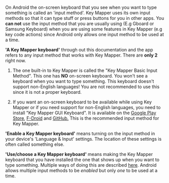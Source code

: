 On Android the on-screen keyboard that you see when you want to type something is called an 'input method'. Key Mapper uses its own input methods so that it can type stuff or press buttons for you in other apps. You **can not** use the input method that you are usually using (E.g Gboard or Samsung Keyboard) when you are using some features in Key Mapper (e.g key code actions) since Android only allows one input method to be used at a time.

**'A Key Mapper keyboard'** through out this documentation and the app refers to any input method that works with Key Mapper. There are **only 2** right now.

1. The one built-in to Key Mapper is called the "Key Mapper Basic Input Method". This one has **NO** on-screen keyboard. You won't see a keyboard when you want to type something. This keyboard doesn't support non-English languages! You are not recommended to use this since it is not a proper keyboard.

2. If you want an on-screen keyboard to be available while using Key Mapper or if you need support for non-English languages, you need to install "Key Mapper GUI Keyboard". It is available on the [Google Play Store](http://gui.keymapper.club), [F-Droid](https://www.f-droid.org/en/packages/io.github.sds100.keymapper.inputmethod.latin/) and [GitHub.](https://github.com/sds100/KeyMapperKeyboard/releases) This is the recommended input method for Key Mapper.
    
**'Enable a Key Mapper keyboard'** means turning on the input method in your device's 'Language & Input' settings. The location of these settings is often called something else.
        
**'Use/choose a Key Mapper keyboard'** means making the Key Mapper keyboard that you have installed the one that shows up when you want to type something. Multiple ways of doing this are described [here](faq.md#how-do-i-change-the-keyboard). Android allows multiple input methods to be *enabled* but only *one* to be used at a time.